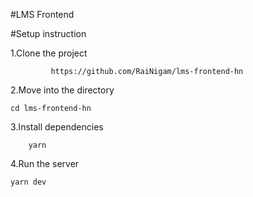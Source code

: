 #LMS Frontend

#Setup instruction 

1.Clone the project
``````
         https://github.com/RaiNigam/lms-frontend-hn
``````

2.Move into the directory
``````
cd lms-frontend-hn
``````

3.Install dependencies
``````
    yarn
``````

4.Run the server
``````
yarn dev
``````